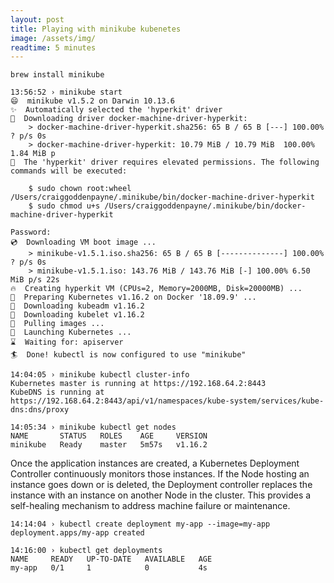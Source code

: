 ```yaml
---
layout: post
title: Playing with minikube kubenetes
image: /assets/img/
readtime: 5 minutes
---
```


`brew install minikube`

```
13:56:52 › minikube start
😄  minikube v1.5.2 on Darwin 10.13.6
✨  Automatically selected the 'hyperkit' driver
💾  Downloading driver docker-machine-driver-hyperkit:
    > docker-machine-driver-hyperkit.sha256: 65 B / 65 B [---] 100.00% ? p/s 0s
    > docker-machine-driver-hyperkit: 10.79 MiB / 10.79 MiB  100.00% 1.84 MiB p
🔑  The 'hyperkit' driver requires elevated permissions. The following commands will be executed:

    $ sudo chown root:wheel /Users/craiggoddenpayne/.minikube/bin/docker-machine-driver-hyperkit
    $ sudo chmod u+s /Users/craiggoddenpayne/.minikube/bin/docker-machine-driver-hyperkit

Password:
💿  Downloading VM boot image ...
    > minikube-v1.5.1.iso.sha256: 65 B / 65 B [--------------] 100.00% ? p/s 0s
    > minikube-v1.5.1.iso: 143.76 MiB / 143.76 MiB [-] 100.00% 6.50 MiB p/s 22s
🔥  Creating hyperkit VM (CPUs=2, Memory=2000MB, Disk=20000MB) ...
🐳  Preparing Kubernetes v1.16.2 on Docker '18.09.9' ...
💾  Downloading kubeadm v1.16.2
💾  Downloading kubelet v1.16.2
🚜  Pulling images ...
🚀  Launching Kubernetes ...
⌛  Waiting for: apiserver
🏄  Done! kubectl is now configured to use "minikube"
```


```
14:04:05 › minikube kubectl cluster-info
Kubernetes master is running at https://192.168.64.2:8443
KubeDNS is running at https://192.168.64.2:8443/api/v1/namespaces/kube-system/services/kube-dns:dns/proxy
```

```
14:05:34 › minikube kubectl get nodes
NAME       STATUS   ROLES    AGE     VERSION
minikube   Ready    master   5m57s   v1.16.2
```

Once the application instances are created, a Kubernetes Deployment Controller continuously monitors those instances. If the Node hosting an instance goes down or is deleted, the Deployment controller replaces the instance with an instance on another Node in the cluster. This provides a self-healing mechanism to address machine failure or maintenance.

```
14:14:04 › kubectl create deployment my-app --image=my-app
deployment.apps/my-app created
```


```
14:16:00 › kubectl get deployments
NAME     READY   UP-TO-DATE   AVAILABLE   AGE
my-app   0/1     1            0           4s
```

